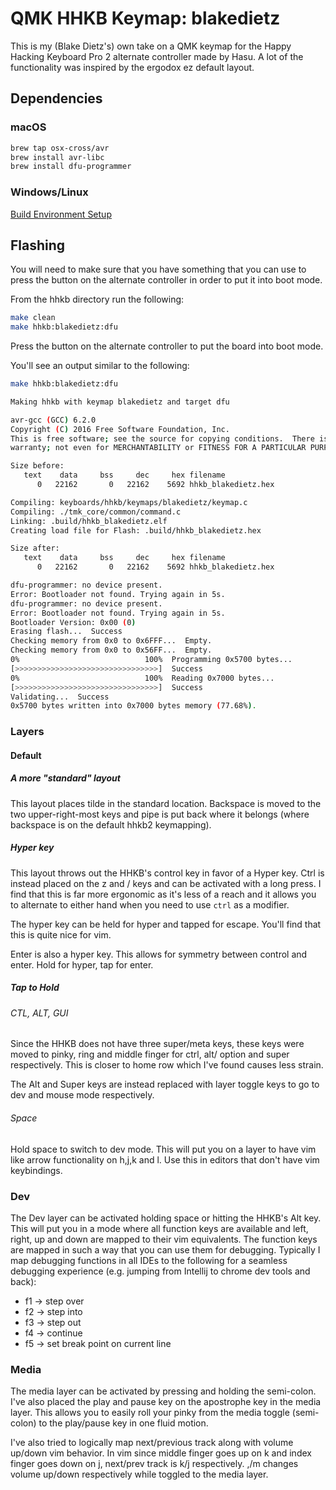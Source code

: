 # QMK HHKB Keymap: blakedietz

<!-- TODO: Link to Hasu's geekhack page from his name -->
<!-- TODO: Link to the ergodox ez layout in this repository -->

This is my (Blake Dietz's) own take on a QMK keymap for the Happy Hacking Keyboard Pro 2 alternate controller made by Hasu. A lot of the
 functionality was inspired by the ergodox ez default layout. 

## Dependencies

### macOS

```bash
brew tap osx-cross/avr
brew install avr-libc
brew install dfu-programmer
```

### Windows/Linux

[Build Environment Setup](https://github.com/jackhumbert/qmk_firmware/wiki#build-environment-setup)

## Flashing

You will need to make sure that you have something that you can use to press the button on the alternate controller in
order to put it into boot mode.

From the hhkb directory run the following:

```bash
make clean
make hhkb:blakedietz:dfu
```

Press the button on the alternate controller to put the board into boot mode.

You'll see an output similar to the following:

```bash
make hhkb:blakedietz:dfu

Making hhkb with keymap blakedietz and target dfu

avr-gcc (GCC) 6.2.0
Copyright (C) 2016 Free Software Foundation, Inc.
This is free software; see the source for copying conditions.  There is NO
warranty; not even for MERCHANTABILITY or FITNESS FOR A PARTICULAR PURPOSE.

Size before:
   text    data     bss     dec     hex filename
      0   22162       0   22162    5692 hhkb_blakedietz.hex

Compiling: keyboards/hhkb/keymaps/blakedietz/keymap.c                                               [OK]
Compiling: ./tmk_core/common/command.c                                                              [OK]
Linking: .build/hhkb_blakedietz.elf                                                                 [OK]
Creating load file for Flash: .build/hhkb_blakedietz.hex                                            [OK]

Size after:
   text    data     bss     dec     hex filename
      0   22162       0   22162    5692 hhkb_blakedietz.hex

dfu-programmer: no device present.
Error: Bootloader not found. Trying again in 5s.
dfu-programmer: no device present.
Error: Bootloader not found. Trying again in 5s.
Bootloader Version: 0x00 (0)
Erasing flash...  Success
Checking memory from 0x0 to 0x6FFF...  Empty.
Checking memory from 0x0 to 0x56FF...  Empty.
0%                            100%  Programming 0x5700 bytes...
[>>>>>>>>>>>>>>>>>>>>>>>>>>>>>>>>]  Success
0%                            100%  Reading 0x7000 bytes...
[>>>>>>>>>>>>>>>>>>>>>>>>>>>>>>>>]  Success
Validating...  Success
0x5700 bytes written into 0x7000 bytes memory (77.68%).
```

### Layers 

#### Default

##### A more "standard" layout

This layout places tilde in the standard location. Backspace is moved to the two upper-right-most keys and pipe
is put back where it belongs (where backspace is on the default hhkb2 keymapping).

##### Hyper key

<!-- TODO: Link to Brett's article about the thyper key -->

This layout throws out the HHKB's control key in favor of a Hyper key. Ctrl is instead placed on the z and / keys and
can be activated with a long press. I find that this is far more ergonomic as it's less of a reach and it allows you to
alternate to either hand when you need to use `ctrl` as a modifier.

The hyper key can be held for hyper and tapped for escape. You'll find that this is quite nice for vim.

Enter is also a hyper key. This allows for symmetry between control and enter. Hold for hyper, tap for enter.

##### Tap to Hold

###### CTL, ALT, GUI

Since the HHKB does not have three super/meta keys, these keys were moved to pinky, ring and middle finger for ctrl, alt/
 option and super respectively. This is closer to home row which I've found causes less strain.
 
The Alt and Super keys are instead replaced with layer toggle keys to go to dev and mouse mode respectively.

###### Space

Hold space to switch to dev mode. This will put you on a layer to have vim like arrow functionality on h,j,k and l. Use
this in editors that don't have vim keybindings.

### Dev 

The Dev layer can be activated holding space or hitting the HHKB's Alt key. This will put you in a mode
where all function keys are available and left, right, up and down are mapped to their vim equivalents. The function
 keys are mapped in such a way that you can use them for debugging. Typically I map debugging functions in all IDEs to
 the following for a seamless debugging experience (e.g. jumping from Intellij to chrome dev tools and back):
 
 - f1 -> step over
 - f2 -> step into
 - f3 -> step out
 - f4 -> continue
 - f5 -> set break point on current line

### Media

The media layer can be activated by pressing and holding the semi-colon. I've also placed the play and pause key on the
apostrophe key in the media layer. This allows you to easily roll your pinky from the media toggle (semi-colon) to the
play/pause key in one fluid motion.

I've also tried to logically map next/previous track along with volume up/down vim behavior. In vim since middle finger
goes up on k and index finger goes down on j, next/prev track is k/j respectively. ,/m changes volume up/down
respectively while toggled to the media layer.
